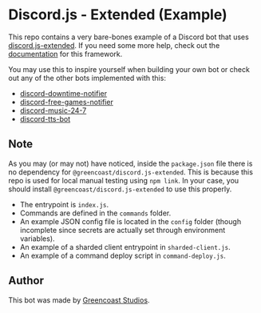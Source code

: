 # Discord.js - Extended (Example)

This repo contains a very bare-bones example of a Discord bot that uses [discord.js-extended](https://github.com/greencoast-studios/discord.js-extended). If you need some more help, check out the [documentation](https://docs.greencoaststudios.com/discord.js-extended/master/)
for this framework.

You may use this to inspire yourself when building your own bot or check out any of the other bots implemented with this:

* [discord-downtime-notifier](https://github.com/moonstar-x/discord-downtime-notifier)
* [discord-free-games-notifier](https://github.com/moonstar-x/discord-free-games-notifier)
* [discord-music-24-7](https://github.com/moonstar-x/discord-music-24-7)
* [discord-tts-bot](https://github.com/moonstar-x/discord-tts-bot)

## Note

As you may (or may not) have noticed, inside the `package.json` file there is no dependency for `@greencoast/discord.js-extended`. This is because this repo is used for local manual testing using `npm link`. In your case, you should install `@greencoast/discord.js-extended`
to use this properly.

* The entrypoint is `index.js`.
* Commands are defined in the `commands` folder.
* An example JSON config file is located in the `config` folder (though incomplete since secrets are actually set through environment variables).
* An example of a sharded client entrypoint in `sharded-client.js`.
* An example of a command deploy script in `command-deploy.js`.

## Author

This bot was made by [Greencoast Studios](https://greencoaststudios.com).
